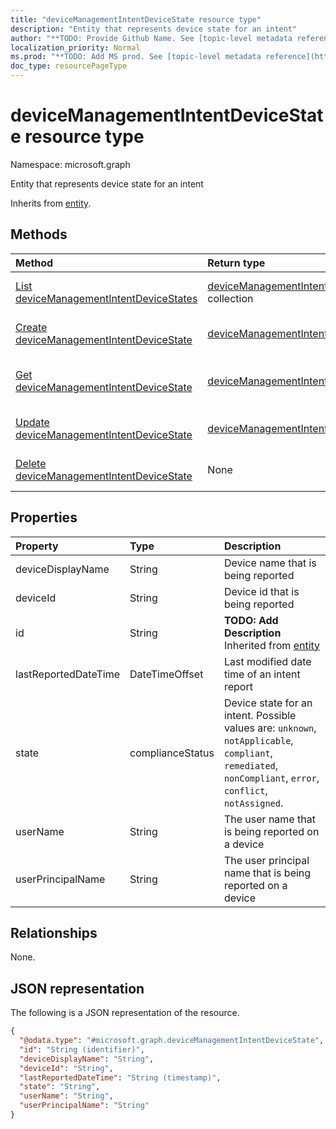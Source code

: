```yaml
---
title: "deviceManagementIntentDeviceState resource type"
description: "Entity that represents device state for an intent"
author: "**TODO: Provide Github Name. See [topic-level metadata reference](https://msgo.azurewebsites.net/add/document/guidelines/metadata.html#topic-level-metadata)**"
localization_priority: Normal
ms.prod: "**TODO: Add MS prod. See [topic-level metadata reference](https://msgo.azurewebsites.net/add/document/guidelines/metadata.html#topic-level-metadata)**"
doc_type: resourcePageType
---
```


# deviceManagementIntentDeviceState resource type

Namespace: microsoft.graph



Entity that represents device state for an intent


Inherits from [entity](../resources/entity.md).

## Methods
|Method|Return type|Description|
|:---|:---|:---|
|[List deviceManagementIntentDeviceStates](../api/devicemanagementintentdevicestate-list.md)|[deviceManagementIntentDeviceState](../resources/devicemanagementintentdevicestate.md) collection|Get a list of the [deviceManagementIntentDeviceState](../resources/devicemanagementintentdevicestate.md) objects and their properties.|
|[Create deviceManagementIntentDeviceState](../api/devicemanagementintentdevicestate-create.md)|[deviceManagementIntentDeviceState](../resources/devicemanagementintentdevicestate.md)|Create a new [deviceManagementIntentDeviceState](../resources/devicemanagementintentdevicestate.md) object.|
|[Get deviceManagementIntentDeviceState](../api/devicemanagementintentdevicestate-get.md)|[deviceManagementIntentDeviceState](../resources/devicemanagementintentdevicestate.md)|Read the properties and relationships of a [deviceManagementIntentDeviceState](../resources/devicemanagementintentdevicestate.md) object.|
|[Update deviceManagementIntentDeviceState](../api/devicemanagementintentdevicestate-update.md)|[deviceManagementIntentDeviceState](../resources/devicemanagementintentdevicestate.md)|Update the properties of a [deviceManagementIntentDeviceState](../resources/devicemanagementintentdevicestate.md) object.|
|[Delete deviceManagementIntentDeviceState](../api/devicemanagementintentdevicestate-delete.md)|None|Deletes a [deviceManagementIntentDeviceState](../resources/devicemanagementintentdevicestate.md) object.|

## Properties
|Property|Type|Description|
|:---|:---|:---|
|deviceDisplayName|String|Device name that is being reported|
|deviceId|String|Device id that is being reported|
|id|String|**TODO: Add Description** Inherited from [entity](../resources/entity.md)|
|lastReportedDateTime|DateTimeOffset|Last modified date time of an intent report|
|state|complianceStatus|Device state for an intent. Possible values are: `unknown`, `notApplicable`, `compliant`, `remediated`, `nonCompliant`, `error`, `conflict`, `notAssigned`.|
|userName|String|The user name that is being reported on a device|
|userPrincipalName|String|The user principal name that is being reported on a device|

## Relationships
None.

## JSON representation
The following is a JSON representation of the resource.
<!-- {
  "blockType": "resource",
  "keyProperty": "id",
  "@odata.type": "microsoft.graph.deviceManagementIntentDeviceState",
  "baseType": "microsoft.graph.entity",
  "openType": false
}
-->
``` json
{
  "@odata.type": "#microsoft.graph.deviceManagementIntentDeviceState",
  "id": "String (identifier)",
  "deviceDisplayName": "String",
  "deviceId": "String",
  "lastReportedDateTime": "String (timestamp)",
  "state": "String",
  "userName": "String",
  "userPrincipalName": "String"
}
```

